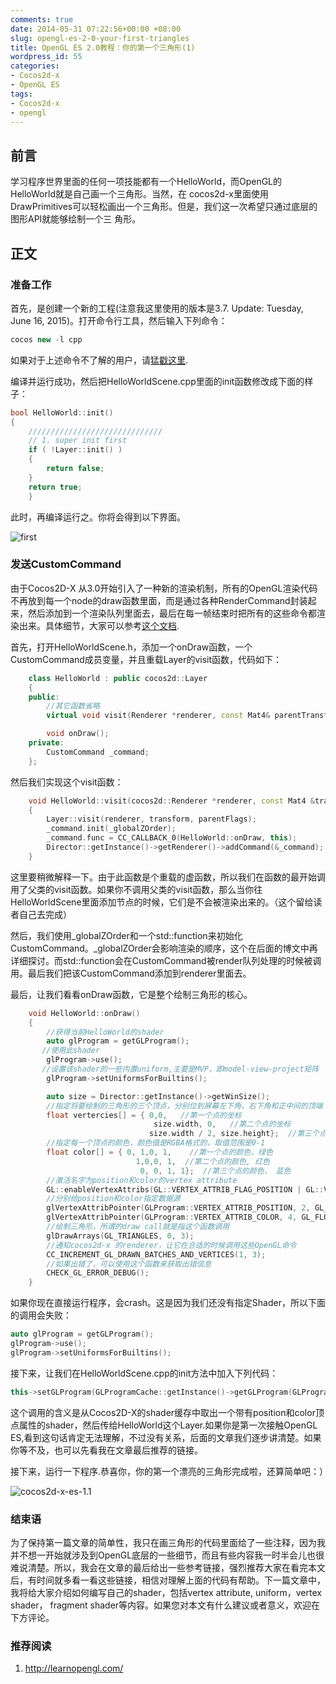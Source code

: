 ```yaml
---
comments: true
date: 2014-05-31 07:22:56+00:00 +08:00
slug: opengl-es-2-0-your-first-triangles
title: OpenGL ES 2.0教程：你的第一个三角形(1)
wordpress_id: 55
categories:
- Cocos2d-x
- OpenGL ES 
tags:
- Cocos2d-x
- opengl
---
```


 
<!-- toc -->

## 前言
学习程序世界里面的任何一项技能都有一个HelloWorld，而OpenGL的HelloWorld就是自己画一个三角形。当然，在
cocos2d-x里面使用DrawPrimitives可以轻松画出一个三角形。但是，我们这一次希望只通过底层的图形API就能够绘制一个三
角形。

<!-- more -->

## 正文

### 准备工作

首先，是创建一个新的工程(注意我这里使用的版本是3.7. Update: Tuesday, June 16, 2015)。打开命令行工具，然后输入下列命令：

```cpp
cocos new -l cpp
```

如果对于上述命令不了解的用户，请[猛戳这里](http://cocos2d-x.org/wiki/How_to_Start_A_New_Cocos2D-X_Game).

编译并运行成功，然后把HelloWorldScene.cpp里面的init函数修改成下面的样子：

```cpp
bool HelloWorld::init()
{
    //////////////////////////////
    // 1. super init first
    if ( !Layer::init() )
    {
        return false;
    }
    return true;
    }
```

此时，再编译运行之。你将会得到以下界面。

![first](https://zilongshanren.com/img/cocos2d-x-es-1.0.png)

### 发送CustomCommand

由于Cocos2D-X 从3.0开始引入了一种新的渲染机制，所有的OpenGL渲染代码不再放到每一个node的draw函数里面，而是通过各种RenderCommand封装起来，然后添加到一个渲染队列里面去，最后在每一帧结束时把所有的这些命令都渲染出来。具体细节，大家可以参考[这个文档](http://cocos2d-x.org/wiki/Cocos2d_v30_renderer_pipeline_roadmap).

首先，打开HelloWorldScene.h，添加一个onDraw函数，一个CustomCommand成员变量，并且重载Layer的visit函数，代码如下：

```cpp
    class HelloWorld : public cocos2d::Layer
    {
    public: 
        //其它函数省略
        virtual void visit(Renderer *renderer, const Mat4& parentTransform, uint32_t parentFlags) override;

        void onDraw();
    private:
        CustomCommand _command;
    };
```

然后我们实现这个visit函数：

```cpp
    void HelloWorld::visit(cocos2d::Renderer *renderer, const Mat4 &transform,uint32_t parentFlags)
    {
        Layer::visit(renderer, transform, parentFlags);
        _command.init(_globalZOrder);
        _command.func = CC_CALLBACK_0(HelloWorld::onDraw, this);
        Director::getInstance()->getRenderer()->addCommand(&_command);
    }
```

这里要稍微解释一下。由于此函数是个重载的虚函数，所以我们在函数的最开始调用了父类的visit函数。如果你不调用父类的visit函数，那么当你往HelloWorldScene里面添加节点的时候，它们是不会被渲染出来的。（这个留给读者自己去完成）

然后，我们使用_globalZOrder和一个std::function来初始化CustomCommand。_globalZOrder会影响渲染的顺序，这个在后面的博文中再详细探讨。而std::function会在CustomCommand被render队列处理的时候被调用。最后我们把该CustomCommand添加到renderer里面去。

最后，让我们看看onDraw函数，它是整个绘制三角形的核心。

```cpp
    void HelloWorld::onDraw()
    {
        //获得当前HelloWorld的shader
        auto glProgram = getGLProgram();
       //使用此shader
        glProgram->use();
       //设置该shader的一些内置uniform,主要是MVP，即model-view-project矩阵
        glProgram->setUniformsForBuiltins();

        auto size = Director::getInstance()->getWinSize();
        //指定将要绘制的三角形的三个顶点，分别位到屏幕左下角，右下角和正中间的顶端
        float vertercies[] = { 0,0,   //第一个点的坐标
                                size.width, 0,   //第二个点的坐标
                               size.width / 2, size.height};  //第三个点的坐标
        //指定每一个顶点的颜色，颜色值是RGBA格式的，取值范围是0-1
        float color[] = { 0, 1,0, 1,    //第一个点的颜色，绿色
                            1,0,0, 1,  //第二个点的颜色, 红色
                             0, 0, 1, 1};  //第三个点的颜色， 蓝色
        //激活名字为position和color的vertex attribute
        GL::enableVertexAttribs(GL::VERTEX_ATTRIB_FLAG_POSITION | GL::VERTEX_ATTRIB_FLAG_COLOR);
        //分别给position和color指定数据源
        glVertexAttribPointer(GLProgram::VERTEX_ATTRIB_POSITION, 2, GL_FLOAT, GL_FALSE, 0, vertercies);
        glVertexAttribPointer(GLProgram::VERTEX_ATTRIB_COLOR, 4, GL_FLOAT, GL_FALSE, 0, color);
        //绘制三角形，所谓的draw call就是指这个函数调用
        glDrawArrays(GL_TRIANGLES, 0, 3);
        //通知cocos2d-x 的renderer，让它在合适的时候调用这些OpenGL命令
        CC_INCREMENT_GL_DRAWN_BATCHES_AND_VERTICES(1, 3);
        //如果出错了，可以使用这个函数来获取出错信息
        CHECK_GL_ERROR_DEBUG();
    }
```

如果你现在直接运行程序，会crash。这是因为我们还没有指定Shader，所以下面的调用会失败：

```cpp
auto glProgram = getGLProgram();
glProgram->use();
glProgram->setUniformsForBuiltins();
``` 

接下来，让我们在HelloWorldScene.cpp的init方法中加入下列代码：

```cpp
this->setGLProgram(GLProgramCache::getInstance()->getGLProgram(GLProgram::SHADER_NAME_POSITION_COLOR));
```

这个调用的含义是从Cocos2D-X的shader缓存中取出一个带有position和color顶点属性的shader，然后传给HelloWorld这个Layer.如果你是第一次接触OpenGL ES,看到这句话肯定无法理解，不过没有关系，后面的文章我们逐步讲清楚。如果你等不及，也可以先看我在文章最后推荐的链接。

接下来，运行一下程序.恭喜你，你的第一个漂亮的三角形完成啦，还算简单吧：）

![cocos2d-x-es-1.1](https://zilongshanren.com/img/cocos2d-x-es-1.1.png)


### 结束语

为了保持第一篇文章的简单性，我只在画三角形的代码里面给了一些注释，因为我并不想一开始就涉及到OpenGL底层的一些细节，而且有些内容我一时半会儿也很难说清楚。所以，我会在文章的最后给出一些参考链接，强烈推荐大家在看完本文后，有时间就多看一看这些链接，相信对理解上面的代码有帮助。下一篇文章中，我将给大家介绍如何编写自己的shader，包括vertex attribute, uniform，vertex shader， fragment shader等内容。如果您对本文有什么建议或者意义，欢迎在下方评论。


### 推荐阅读

1. http://learnopengl.com/
